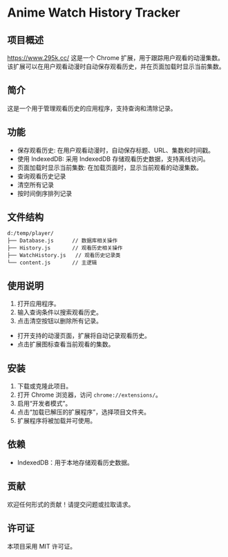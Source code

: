# Anime Watch History Tracker

## 项目概述
https://www.295k.cc/
这是一个 Chrome 扩展，用于跟踪用户观看的动漫集数。该扩展可以在用户观看动漫时自动保存观看历史，并在页面加载时显示当前集数。

## 简介
这是一个用于管理观看历史的应用程序，支持查询和清除记录。

## 功能
- 保存观看历史: 在用户观看动漫时，自动保存标题、URL、集数和时间戳。
- 使用 IndexedDB: 采用 IndexedDB 存储观看历史数据，支持离线访问。
- 页面加载时显示当前集数: 在加载页面时，显示当前观看的动漫集数。
- 查询观看历史记录
- 清空所有记录
- 按时间倒序排列记录

## 文件结构
```
d:/temp/player/
├── Database.js      // 数据库相关操作
├── History.js       // 观看历史相关操作
├── WatchHistory.js   // 观看历史记录类
└── content.js       // 主逻辑
```

## 使用说明
1. 打开应用程序。
2. 输入查询条件以搜索观看历史。
3. 点击清空按钮以删除所有记录。
- 打开支持的动漫页面，扩展将自动记录观看历史。
- 点击扩展图标查看当前观看的集数。

## 安装
1. 下载或克隆此项目。
2. 打开 Chrome 浏览器，访问 `chrome://extensions/`。
3. 启用“开发者模式”。
4. 点击“加载已解压的扩展程序”，选择项目文件夹。
5. 扩展程序将被加载并可使用。

## 依赖
- IndexedDB：用于本地存储观看历史数据。

## 贡献
欢迎任何形式的贡献！请提交问题或拉取请求。

## 许可证
本项目采用 MIT 许可证。
